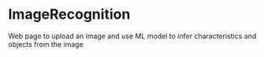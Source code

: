 # ImageRecognition
Web page to upload an image and use ML model to infer characteristics and objects from the image
